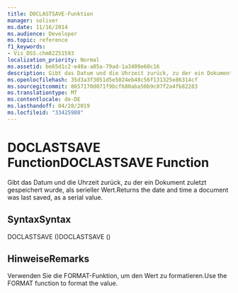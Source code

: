```yaml
---
title: DOCLASTSAVE-Funktion
manager: soliver
ms.date: 11/16/2014
ms.audience: Developer
ms.topic: reference
f1_keywords:
- Vis_DSS.chm82251593
localization_priority: Normal
ms.assetid: be65d1c2-e48a-a85a-79ad-1a3409e60c16
description: Gibt das Datum und die Uhrzeit zurück, zu der ein Dokument zuletzt gespeichert wurde, als serieller Wert.
ms.openlocfilehash: 35d3a3f3051d5e5024eb48c56f131325e86314cf
ms.sourcegitcommit: 8657170d071f9bcf680aba50b9c07f2a4fb82283
ms.translationtype: MT
ms.contentlocale: de-DE
ms.lasthandoff: 04/28/2019
ms.locfileid: "33425988"
---
```

# <a name="doclastsave-function"></a><span data-ttu-id="d18e1-103">DOCLASTSAVE Function</span><span class="sxs-lookup"><span data-stu-id="d18e1-103">DOCLASTSAVE Function</span></span>

<span data-ttu-id="d18e1-104">Gibt das Datum und die Uhrzeit zurück, zu der ein Dokument zuletzt gespeichert wurde, als serieller Wert.</span><span class="sxs-lookup"><span data-stu-id="d18e1-104">Returns the date and time a document was last saved, as a serial value.</span></span>
  
## <a name="syntax"></a><span data-ttu-id="d18e1-105">Syntax</span><span class="sxs-lookup"><span data-stu-id="d18e1-105">Syntax</span></span>

<span data-ttu-id="d18e1-106">DOCLASTSAVE ()</span><span class="sxs-lookup"><span data-stu-id="d18e1-106">DOCLASTSAVE ()</span></span>
  
## <a name="remarks"></a><span data-ttu-id="d18e1-107">Hinweise</span><span class="sxs-lookup"><span data-stu-id="d18e1-107">Remarks</span></span>

<span data-ttu-id="d18e1-108">Verwenden Sie die FORMAT-Funktion, um den Wert zu formatieren.</span><span class="sxs-lookup"><span data-stu-id="d18e1-108">Use the FORMAT function to format the value.</span></span> 
  

